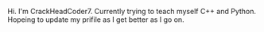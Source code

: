Hi.
I'm CrackHeadCoder7.
Currently trying to teach myself C++ and Python.
Hopeing to update my prifile as I get better as I go on.

<!---
CrackHeadCoder7/CrackHeadCoder7 is a ✨ special ✨ repository because its `README.md` (this file) appears on your GitHub profile.
You can click the Preview link to take a look at your changes.
--->
